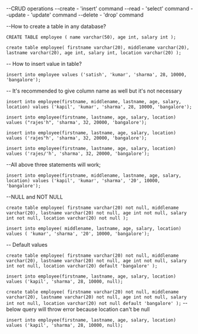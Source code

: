--CRUD operations
--create - 'insert' command
--read - 'select' command
--update - 'update' command
--delete - 'drop' command

--How to create a table in any database?

`CREATE TABLE employee
(
name varchar(50),
age int,
salary int
);`

`create table employee(
firstname varchar(20),
middlename varchar(20),
lastname varchar(20),
age int,
salary int,
location varchar(20)
);`


-- How to insert value in table?

`insert into employee values ('satish', 'kumar', 'sharma', 28, 10000, 'bangalore');`

-- It's recommended to give column name as well but it's not necessary

`insert into employee(firstname, middlename, lastname, age, salary, location) values ('kapil', 'kumar', 'sharma', 28, 10000, 'bangalore');`


`insert into employee(firstname, lastname, age, salary, location) values ("rajes'h", 'sharma', 32, 20000, 'bangalore');`

`insert into employee(firstname, lastname, age, salary, location) values ('rajes"h', 'sharma', 32, 20000, 'bangalore');`

`insert into employee(firstname, lastname, age, salary, location) values ('rajes/'h', 'sharma', 32, 20000, 'bangalore');`

--All above three statements will work;

`insert into employee(firstname, middlename, lastname, age, salary, location) values ('kapil', 'kumar', 'sharma', '20', 10000, 'bangalore');`


--NULL and NOT NULL

`create table employee(
firstname varchar(20) not null,
middlename varchar(20),
lastname varchar(20) not null,
age int not null,
salary int not null,
location varchar(20) not null
);`

`insert into employee( middlename, lastname, age, salary, location) values ( 'kumar', 'sharma', '20', 10000, 'bangalore');`


-- Default values

`create table employee(
firstname varchar(20) not null,
middlename varchar(20),
lastname varchar(20) not null,
age int not null,
salary int not null,
location varchar(20) default 'bangalore'
);`

`insert into employee(firstname, lastname, age, salary, location) values ('kapil', 'sharma', 28, 10000, null);`

`create table employee(
firstname varchar(20) not null,
middlename varchar(20),
lastname varchar(20) not null,
age int not null,
salary int not null,
location varchar(20) not null default 'bangalore'
);`
--below query will throw error because location can't be null

`insert into employee(firstname, lastname, age, salary, location) values ('kapil', 'sharma', 28, 10000, null);`
